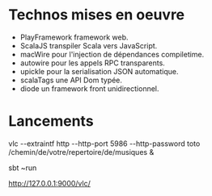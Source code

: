 # Technos mises en oeuvre
- PlayFramework framework web.
- ScalaJS transpiler Scala vers JavaScript.
- macWire pour l'injection de dépendances compiletime.
- autowire pour les appels RPC transparents.
- upickle pour la serialisation JSON automatique.
- scalaTags une API Dom typée.
- diode un framework front unidirectionnel.

# Lancements
vlc --extraintf http --http-port 5986 --http-password toto /chemin/de/votre/repertoire/de/musiques &

sbt ~run

http://127.0.0.1:9000/vlc/
